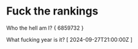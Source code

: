 # Fuck the rankings

Who the hell am I?
{ 6859732 }

What fucking year is it?
[ 2024-09-27T21:00:00Z ]
